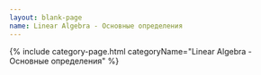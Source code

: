 ```yaml
---
layout: blank-page
name: Linear Algebra - Основные определения
---
```

{% include category-page.html categoryName="Linear Algebra - Основные определения" %}